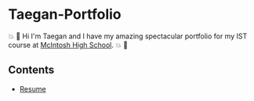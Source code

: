 # Taegan-Portfolio
:boom: 🐔 Hi I'm Taegan and I have my amazing spectacular portfolio for my IST course at [McIntosh High School](https://www.fcboe.org/mhs). :boom:  👹

## Contents 
- [Resume](RESUME.md)
